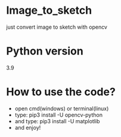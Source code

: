 # Image_to_sketch
just convert image to sketch with opencv
# Python version
3.9
# How to use the code?
- open cmd(windows) or terminal(linux)
- type: pip3 install -U opencv-python
- and type: pip3 install -U matplotlib
- and enjoy!

